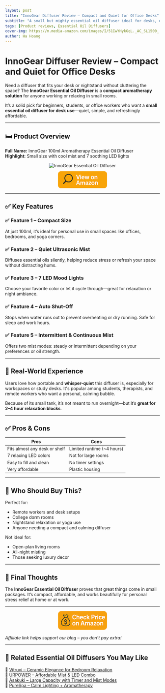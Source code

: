 ```yaml
---
layout: post
title: "InnoGear Diffuser Review – Compact and Quiet for Office Desks"
subtitle: "A small but mighty essential oil diffuser ideal for desks, dorms, or bedside relaxation."
tags: [Product reviews, Essential Oil Diffusers]
cover-img: https://m.media-amazon.com/images/I/51IwYHykGqL._AC_SL1500_.jpg
author: Ha Hoang
---
```


# InnoGear Diffuser Review – Compact and Quiet for Office Desks

Need a diffuser that fits your desk or nightstand without cluttering the space? The **InnoGear Essential Oil Diffuser** is a **compact aromatherapy solution** for anyone working or relaxing in small rooms.

It’s a solid pick for beginners, students, or office workers who want a **small essential oil diffuser for desk use**—quiet, simple, and refreshingly affordable.

---

## 🛏️ Product Overview

**Full Name:** InnoGear 100ml Aromatherapy Essential Oil Diffuser  
**Highlight:** Small size with cool mist and 7 soothing LED lights

<div style="text-align:center;">
  <img src="https://m.media-amazon.com/images/I/51IwYHykGqL._AC_SL1500_.jpg" alt="InnoGear Essential Oil Diffuser" style="width:400px; height:auto;" />
  <br/>
  <a href="https://www.amazon.com/InnoGear-Aromatherapy-Essential-Ultrasonic-Humidifier/dp/B00V9JP8EE?tag=havan00e-20" target="_blank" rel="nofollow sponsored noopener">
    <img src="/assets/img/view.png" alt="View on Amazon" style="width:160px; height:auto; margin-top:10px;" />
  </a>
</div>

---

## ✅ Key Features

### ✅ Feature 1 – Compact Size  
At just 100ml, it’s ideal for personal use in small spaces like offices, bedrooms, and yoga corners.

### ✅ Feature 2 – Quiet Ultrasonic Mist  
Diffuses essential oils silently, helping reduce stress or refresh your space without distracting hums.

### ✅ Feature 3 – 7 LED Mood Lights  
Choose your favorite color or let it cycle through—great for relaxation or night ambiance.

### ✅ Feature 4 – Auto Shut-Off  
Stops when water runs out to prevent overheating or dry running. Safe for sleep and work hours.

### ✅ Feature 5 – Intermittent & Continuous Mist  
Offers two mist modes: steady or intermittent depending on your preferences or oil strength.

---

## 🧪 Real-World Experience

Users love how portable and **whisper-quiet** this diffuser is, especially for workspaces or study desks. It's popular among students, therapists, and remote workers who want a personal, calming bubble.

Because of its small tank, it’s not meant to run overnight—but it’s **great for 2–4 hour relaxation blocks**.

---

## ✅ Pros & Cons

| Pros | Cons |
|------|------|
| Fits almost any desk or shelf | Limited runtime (~4 hours) |
| 7 relaxing LED colors | Not for large rooms |
| Easy to fill and clean | No timer settings |
| Very affordable | Plastic housing |

---

## 👥 Who Should Buy This?

Perfect for:

- Remote workers and desk setups  
- College dorm rooms  
- Nightstand relaxation or yoga use  
- Anyone needing a compact and calming diffuser

Not ideal for:

- Open-plan living rooms  
- All-night misting  
- Those seeking luxury decor

---

## 🤔 Final Thoughts

The **InnoGear Essential Oil Diffuser** proves that great things come in small packages. It’s compact, affordable, and works beautifully for personal stress relief at home or at work.

---

<div style="text-align:center;">
  <a href="https://www.amazon.com/InnoGear-Aromatherapy-Essential-Ultrasonic-Humidifier/dp/B00V9JP8EE?tag=havan00e-20" target="_blank" rel="nofollow sponsored noopener">
    <img src="/assets/img/checkprice.png" alt="Check price on Amazon" style="width:160px; height:auto;" />
  </a>
</div>

*Affiliate link helps support our blog – you don’t pay extra!*

---

## 🧾 Related Essential Oil Diffusers You May Like

<ul style="list-style: none; padding-left: 0;">
  <li>🔗 <a href="/2025-05-14-vitruvi-stone-diffuser-review/">Vitruvi – Ceramic Elegance for Bedroom Relaxation</a></li>
  <li>🔗 <a href="/2025-05-14-urpower-2nd-gen-diffuser-review/">URPOWER – Affordable Mist & LED Combo</a></li>
  <li>🔗 <a href="/2025-05-14-asakuki-500ml-diffuser-review/">Asakuki – Large Capacity with Timer and Mist Modes</a></li>
  <li>🔗 <a href="/2025-05-14-purespa-diffuser-review/">PureSpa – Calm Lighting + Aromatherapy</a></li>
</ul>
